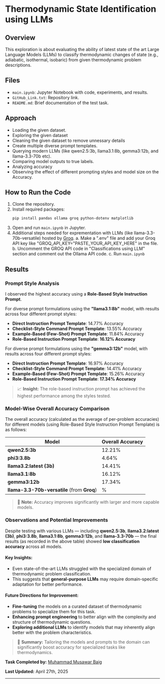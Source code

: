 # Thermodynamic State Identification using LLMs

## Overview

This exploration is about evaluating the ability of latest state of the art Large Language Models (LLMs) to classify thermodynamic changes of state (e.g., adiabatic, isothermal, isobaric) from given thermodynamic problem descriptions.

## Files

* `main.ipynb`: Jupyter Notebook with code, experiments, and results.
* `GitHub_Link.txt`: Repository link.
* `README.md`: Brief documentation of the test task.

## Approach

* Loading the given dataset.
* Exploring the given dataset
* Cleaning the given dataset to remove unnessary details
* Create multiple diverse prompt templates.
* Querying modern LLMs (like qwen2.5:3b, llama3.1:8b, gemma3:12b, and llama-3.3-70b etc).
* Comparing model outputs to true labels.
* Analyzing accuracy
* Observing the effect of different prompting styles and model size on the Accuracy.

## How to Run the Code

1. Clone the repository.
2. Install required packages:
   ```bash
   pip install pandas ollama groq python-dotenv matplotlib
   ```
3. Open and run `main.ipynb` in Jupyter.
4. Additional steps needed for exprementation with LLMs (like llama-3.3-70b-versatile) hosted by [Groq](https://groq.com/).
   a. Make a ".env" file and add your Groq API key like "GROQ_API_KEY="PASTE_YOUR_API_KEY_HERE" in the file.
   b. Uncomment the GROQ API code in "Classifications using LLM" section and comment out the Ollama API code.
   c. Run `main.ipynb`

## Results

### Prompt Style Analysis

I observed the highest accuracy using a **Role-Based Style Instruction Prompt**.

For diverse prompt formulations using the **"llama3.1:8b"** model, with results across four different prompt styles:

- **Direct Instruction Prompt Template**: 14.77% Accuracy
- **Checklist-Style Command Prompt Template**: 13.55% Accuracy
- **Example-Based (Few-Shot) Prompt Template**: 11.84% Accuracy
- **Role-Based Instruction Prompt Template**: **16.12% Accuracy**

For diverse prompt formulations using the **"gemma3:12b"** model, with results across four different prompt styles:

- **Direct Instruction Prompt Template**: 16.97% Accuracy
- **Checklist-Style Command Prompt Template**: 14.41% Accuracy
- **Example-Based (Few-Shot) Prompt Template**: 15.26% Accuracy
- **Role-Based Instruction Prompt Template**: **17.34% Accuracy**

> 📈 **Insight:** The role-based instruction prompt has achieved the highest performance among the styles tested.

### Model-Wise Overall Accuracy Comparison

The overall accuracy (calculated as the average of per-problem accuracies) for different models (using Role-Based Style Instruction Prompt Template) is as follows:

| Model                                                   | Overall Accuracy |
| ------------------------------------------------------- | ---------------- |
| **qwen2.5:3b**                                    | 12.21%           |
| **phi3:3.8b**                                     | 4.64%            |
| **llama3.2:latest (3b)**                          | 14.41%           |
| **llama3.1:8b**                                   | 16.12%           |
| **gemma3:12b**                                    | 17.34%           |
| **llama-3.3-70b-versatile** (from **Groq**) | %                |

> 🧠 **Note:** Accuracy improves significantly with larger and more capable models.

### Observations and Potential Improvements

Despite testing with various LLMs — including **qwen2.5:3b**, **llama3.2:latest (3b)**, **phi3:3.8b**, **llama3.1:8b**, **gemma3:12b**, and **llama-3.3-70b** — the final results (as recorded in the above table) showed **low classification accuracy** across all models.

#### Key Insights:

- Even state-of-the-art LLMs struggled with the specialized domain of thermodynamic problem classification.
- This suggests that **general-purpose LLMs** may require domain-specific adaptation for better performance.

#### Future Directions for Improvement:

- **Fine-tuning** the models on a curated dataset of thermodynamic problems to specialize them for this task.
- **Enhancing prompt engineering** to better align with the complexity and structure of thermodynamic questions.
- **Exploring additional LLMs** to identify models that may inherently align better with the problem characteristics.

> 🚀 **Summary:** Tailoring the models and prompts to the domain can significantly boost accuracy for specialized tasks like thermodynamics.
>

**Task Completed by:** [Muhammad Musawar Baig](https://www.linkedin.com/in/muhammad-musawar-baig-mmb/)

**Last Updated:** April 27th, 2025

---
